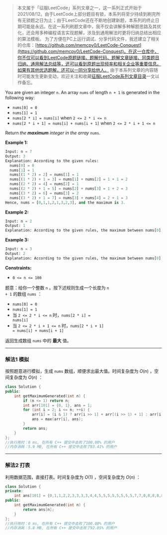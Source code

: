> 本文属于「征服LeetCode」系列文章之一，这一系列正式开始于2021/08/12。由于LeetCode上部分题目有锁，本系列将至少持续到刷完所有无锁题之日为止；由于LeetCode还在不断地创建新题，本系列的终止日期可能是永远。在这一系列刷题文章中，我不仅会讲解多种解题思路及其优化，还会用多种编程语言实现题解，涉及到通用解法时更将归纳总结出相应的算法模板。
> <b></b>
> 为了方便在PC上运行调试、分享代码文件，我还建立了相关的仓库：[https://github.com/memcpy0/LeetCode-Conquest](https://github.com/memcpy0/LeetCode-Conquest)。在这一仓库中，你不仅可以看到LeetCode原题链接、题解代码、题解文章链接、同类题目归纳、通用解法总结等，还可以看到原题出现频率和相关企业等重要信息。如果有其他优选题解，还可以一同分享给他人。
> <b></b>
> 由于本系列文章的内容随时可能发生更新变动，欢迎关注和收藏[征服LeetCode系列文章目录](https://memcpy0.blog.csdn.net/article/details/119656559)一文以作备忘。


<p>You are given an integer <code>n</code>. An array <code>nums</code> of length <code>n + 1</code> is generated in the following way:</p>

<ul>
	<li><code>nums[0] = 0</code></li>
	<li><code>nums[1] = 1</code></li>
	<li><code>nums[2 * i] = nums[i]</code> when <code>2 &lt;= 2 * i &lt;= n</code></li>
	<li><code>nums[2 * i + 1] = nums[i] + nums[i + 1]</code> when <code>2 &lt;= 2 * i + 1 &lt;= n</code></li>
</ul>

<p>Return<strong> </strong><em>the <strong>maximum</strong> integer in the array </em><code>nums</code>​​​.</p>
 
<p><strong>Example 1:</strong></p>

```python
Input: n = 7
Output: 3
Explanation: According to the given rules:
  nums[0] = 0
  nums[1] = 1
  nums[(1 * 2) = 2] = nums[1] = 1
  nums[(1 * 2) + 1 = 3] = nums[1] + nums[2] = 1 + 1 = 2
  nums[(2 * 2) = 4] = nums[2] = 1
  nums[(2 * 2) + 1 = 5] = nums[2] + nums[3] = 1 + 2 = 3
  nums[(3 * 2) = 6] = nums[3] = 2
  nums[(3 * 2) + 1 = 7] = nums[3] + nums[4] = 2 + 1 = 3
Hence, nums = [0,1,1,2,1,3,2,3], and the maximum is 3. 
```

<p><strong>Example 2:</strong></p>

```python
Input: n = 2
Output: 1
Explanation: According to the given rules, the maximum between nums[0], nums[1], and nums[2] is 1. 
```

<p><strong>Example 3:</strong></p>

```python
Input: n = 3
Output: 2
Explanation: According to the given rules, the maximum between nums[0], nums[1], nums[2], and nums[3] is 2.
```
 <p><strong>Constraints:</strong></p>

<ul>
	<li><code>0 &lt;= n &lt;= 100</code></li>
</ul>

题意：给你一个整数 <code>n</code> 。按下述规则生成一个长度为 <code>n + 1</code> 的数组 <code>nums</code> ： 
- <code>nums[0] = 0</code> 
- <code>nums[1] = 1</code> 
- 当 <code>2 &lt;= 2 * i &lt;= n</code> 时，<code>nums[2 * i] = nums[i]</code> 
- 当 <code>2 &lt;= 2 * i + 1 &lt;= n</code> 时，<code>nums[2 * i + 1] = nums[i] + nums[i + 1]</code> 

返回生成数组 <code>nums</code> 中的 <strong>最大</strong> 值。

---
### 解法1 模拟
按照题意进行模拟，生成 `nums` 数组，顺便求出最大值。时间复杂度为 $O(n)$ ，空间复杂度为 $O(n)$ ：
```cpp
class Solution {
public:
    int getMaximumGenerated(int n) {
        if (n <= 1) return n;
        int arr[101] = {0, 1}, ans = 1;
        for (int i = 2; i <= n; ++i) {
            arr[i] = (i & 1) ? arr[i >> 1] + arr[(i >> 1) + 1] : arr[i >> 1];
            ans = max(arr[i], ans);
        }
        return ans;  
    }
};
//执行用时：0 ms, 在所有 C++ 提交中击败了100.00% 的用户
//内存消耗：5.9 MB, 在所有 C++ 提交中击败了83.41% 的用户
```

---
### 解法2 打表
利用数据范围，直接打表。时间复杂度为 $O(1)$ ，空间复杂度为 $O(n)$ ：
```cpp
class Solution {
private:
    int ans[101] = {0,1,1,2,2,3,3,3,3,4,4,5,5,5,5,5,5,5,5,7,7,8,8,8,8,8,8,8,8,8,8,8,8,8,8,9,9,11,11,11,11,11,11,13,13,13,13,13,13,13,13,13,13,13,13,13,13,13,13,13,13,13,13,13,13,13,13,13,13,14,14,14,14,15,15,18,18,18,18,18,18,18,18,19,19,21,21,21,21,21,21,21,21,21,21,21,21,21,21,21,21};
public:
    int getMaximumGenerated(int n) { 
        return ans[n];  
    }
}; 
//执行用时：0 ms, 在所有 C++ 提交中击败了100.00% 的用户
//内存消耗：5.8 MB, 在所有 C++ 提交中击败了92.05% 的用户
```

